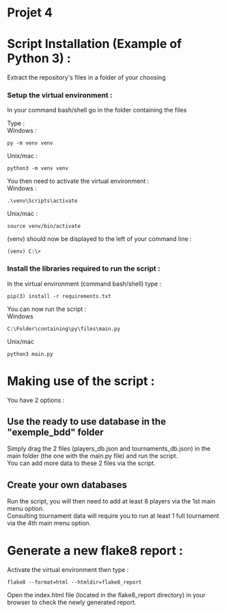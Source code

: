# Projet 4

# Script Installation (Example of Python 3) :


Extract the repository's files in a folder of your choosing

### Setup the virtual environment :


In your command bash/shell go in the folder containing the files

Type :  
Windows :
```
py -m venv venv
```
Unix/mac :
```
python3 -m venv venv
```


You then need to activate the virtual environment :  
Windows :
```
.\venv\Scripts\activate
```
Unix/mac :  
```
source venv/bin/activate
```
(venv) should now be displayed to the left of your command line :
```
(venv) C:\>
```

### Install the libraries required to run the script :

In the virtual environment (command bash/shell) type : 
```
pip(3) install -r requirements.txt
```



You can now run the script :  
Windows
```
C:\Folder\containing\py\files\main.py

```
Unix/mac
```
python3 main.py
```

# Making use of the script :

You have 2 options :  
## Use the ready to use database in the "exemple_bdd" folder
Simply drag the 2 files (players_db.json and tournaments_db.json) in the main folder (the one with the main.py file) and run the script.  
You can add more data to these 2 files via the script.
## Create your own databases
Run the script, you will then need to add at least 8 players via the 1st main menu option.  
Consulting tournament data will require you to run at least 1 full tournament via the 4th main menu option.

# Generate a new flake8 report :  
Activate the virtual environment then type :
```
flake8 --format=html --htmldir=flake8_report
```
Open the index.html file (located in the flake8_report directory) in your browser to check the newly generated report.